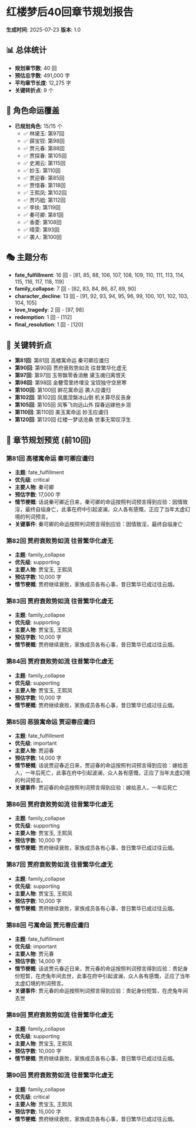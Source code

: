 # 红楼梦后40回章节规划报告
**生成时间**: 2025-07-23
**版本**: 1.0

## 📊 总体统计
- **规划章节数**: 40 回
- **预估总字数**: 491,000 字
- **平均章节长度**: 12,275 字
- **关键转折点**: 9 个

## 👥 角色命运覆盖
- **已规划角色**: 15/15 个
  - ✅ 林黛玉: 第97回
  - ✅ 薛宝钗: 第98回
  - ✅ 贾元春: 第88回
  - ✅ 贾探春: 第105回
  - ✅ 史湘云: 第115回
  - ✅ 妙玉: 第110回
  - ✅ 贾迎春: 第85回
  - ✅ 贾惜春: 第118回
  - ✅ 王熙凤: 第102回
  - ✅ 贾巧姐: 第112回
  - ✅ 李纨: 第119回
  - ✅ 秦可卿: 第81回
  - ✅ 香菱: 第108回
  - ✅ 晴雯: 第93回
  - ✅ 袭人: 第100回

## 🎭 主题分布
- **fate_fulfillment**: 16 回 - [81, 85, 88, 106, 107, 108, 109, 110, 111, 113, 114, 115, 116, 117, 118, 119]
- **family_collapse**: 7 回 - [82, 83, 84, 86, 87, 89, 90]
- **character_decline**: 13 回 - [91, 92, 93, 94, 95, 96, 99, 100, 101, 102, 103, 104, 105]
- **love_tragedy**: 2 回 - [97, 98]
- **redemption**: 1 回 - [112]
- **final_resolution**: 1 回 - [120]

## 🎯 关键转折点
- **第81回**: 第81回 高楼寓命运 秦可卿应谶归
- **第90回**: 第90回 贾府衰败势如流 往昔繁华化虚无
- **第97回**: 第97回 玉带飘零香消散 黛玉魂归离恨天
- **第98回**: 第98回 金簪雪里终埋没 宝钗独守空房寒
- **第100回**: 第100回 鲜花寓命运 袭人应谶归
- **第102回**: 第102回 凤凰涅槃冰山倒 机关算尽反丧身
- **第105回**: 第105回 风筝飞向远山外 探春远嫁他乡泪
- **第110回**: 第110回 美玉寓命运 妙玉应谶归
- **第120回**: 第120回 红楼一梦话沧桑 世事无常叹浮生

## 📖 章节规划预览 (前10回)
### 第81回 高楼寓命运 秦可卿应谶归
- **主题**: fate_fulfillment
- **优先级**: critical
- **主要人物**: 秦可卿
- **预估字数**: 17,000 字
- **情节梗概**: 话说秦可卿近日来，秦可卿的命运按照判词预言得到应验：因情致淫，最终自缢身亡，此事在府中引起波澜，众人各有感慨，正应了当年太虚幻境的判词预言。
- **关键事件**: 秦可卿的命运按照判词预言得到应验：因情致淫，最终自缢身亡

### 第82回 贾府衰败势如流 往昔繁华化虚无
- **主题**: family_collapse
- **优先级**: supporting
- **主要人物**: 贾宝玉, 王熙凤
- **预估字数**: 10,000 字
- **情节梗概**: 贾府继续衰败，家族成员各有心事，昔日繁华已成过往云烟。

### 第83回 贾府衰败势如流 往昔繁华化虚无
- **主题**: family_collapse
- **优先级**: supporting
- **主要人物**: 贾宝玉, 王熙凤
- **预估字数**: 10,000 字
- **情节梗概**: 贾府继续衰败，家族成员各有心事，昔日繁华已成过往云烟。

### 第84回 贾府衰败势如流 往昔繁华化虚无
- **主题**: family_collapse
- **优先级**: supporting
- **主要人物**: 贾宝玉, 王熙凤
- **预估字数**: 10,000 字
- **情节梗概**: 贾府继续衰败，家族成员各有心事，昔日繁华已成过往云烟。

### 第85回 恶狼寓命运 贾迎春应谶归
- **主题**: fate_fulfillment
- **优先级**: important
- **主要人物**: 贾迎春
- **预估字数**: 14,000 字
- **情节梗概**: 话说贾迎春近日来，贾迎春的命运按照判词预言得到应验：嫁给恶人，一年后死亡，此事在府中引起波澜，众人各有感慨，正应了当年太虚幻境的判词预言。
- **关键事件**: 贾迎春的命运按照判词预言得到应验：嫁给恶人，一年后死亡

### 第86回 贾府衰败势如流 往昔繁华化虚无
- **主题**: family_collapse
- **优先级**: supporting
- **主要人物**: 贾宝玉, 王熙凤
- **预估字数**: 10,000 字
- **情节梗概**: 贾府继续衰败，家族成员各有心事，昔日繁华已成过往云烟。

### 第87回 贾府衰败势如流 往昔繁华化虚无
- **主题**: family_collapse
- **优先级**: supporting
- **主要人物**: 贾宝玉, 王熙凤
- **预估字数**: 10,000 字
- **情节梗概**: 贾府继续衰败，家族成员各有心事，昔日繁华已成过往云烟。

### 第88回 弓寓命运 贾元春应谶归
- **主题**: fate_fulfillment
- **优先级**: important
- **主要人物**: 贾元春
- **预估字数**: 14,000 字
- **情节梗概**: 话说贾元春近日来，贾元春的命运按照判词预言得到应验：贵妃身份短暂，在虎兔年间去世，此事在府中引起波澜，众人各有感慨，正应了当年太虚幻境的判词预言。
- **关键事件**: 贾元春的命运按照判词预言得到应验：贵妃身份短暂，在虎兔年间去世

### 第89回 贾府衰败势如流 往昔繁华化虚无
- **主题**: family_collapse
- **优先级**: supporting
- **主要人物**: 贾宝玉, 王熙凤
- **预估字数**: 10,000 字
- **情节梗概**: 贾府继续衰败，家族成员各有心事，昔日繁华已成过往云烟。

### 第90回 贾府衰败势如流 往昔繁华化虚无
- **主题**: family_collapse
- **优先级**: critical
- **主要人物**: 贾宝玉, 王熙凤
- **预估字数**: 15,000 字
- **情节梗概**: 贾府继续衰败，家族成员各有心事，昔日繁华已成过往云烟。
